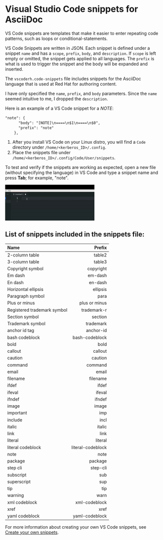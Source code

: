 # Visual Studio Code snippets for AsciiDoc 

VS Code snippets are templates that make it easier to enter repeating code patterns, such as loops or conditional-statements.

VS Code Snippets are written in JSON. Each snippet is defined under a snippet `name` and has a `scope`, `prefix`, `body`, and `description`. If `scope` is left empty or omitted, the snippet gets applied to all languages. The `prefix` is what is used to trigger the snippet and the body will be expanded and inserted.

The `vscoderh.code-snippets` file includes snippets for the AsciiDoc language that is used at Red Hat for authoring content. 

I have only specified the `name`, `prefix`, and `body` parameters. Since the `name` seemed intuitive to me, I dropped the `description`.

Here is an example of a VS Code snippet for a *NOTE*:

```
"note": {
      "body": "[NOTE]\n====\n$1\n====\n$0",
      "prefix": "note"
    },
```

1. After you install VS Code on your Linux distro, you will find a `Code` directory under `/home/<kerberos_ID>/.config`.
2. Place the snippets file under `/home/<kerberos_ID>/.config/Code/User/snippets`.

To test and verify if the snippets are working as expected, open a new file (without specifying the language) in VS Code and type a snippet name and press **Tab**; for example, "note".

![](note_snippet_vscode.gif)

## List of snippets included in the snippets file:
| Name	      		 	     | Prefix        	| 
| :---        		 	     |     	---:     	| 
| 2-column table     	     | table2        	| 
| 3-column table   	 	     | table3        	| 
| Copyright symbol   	     | copyright     	| 
| Em dash   		 	     | em-dash       	| 
| En dash   		 	     | en-dash       	| 
| Horizontal ellipsis	     | ellipsis      	| 
| Paragraph symbol 	 	     | para          	| 
| Plus or minus     		 | plus or minus 	| 
| Registered trademark symbol| trademark-r   	| 
| Section symbol   			 | section       	| 
| Trademark symbol   		 | trademark     	| 
| anchor id tag   			 | anchor-id     	| 
| bash codeblock   			 | bash-codeblock	| 
| bold   					 | bold          	| 
| callout   				 | callout       	| 
| caution   				 | caution      	| 
| command      				 | command      	| 
| email   				 	 | email         	|
| filename   				 | filename      	|
| ifdef   				     | ifdef        	|
| ifeval   				 	 | ifeval        	|
| ifndef   				 	 | ifndef        	|
| image   				 	 | image         	|
| important   				 | imp           	|
| include   				 | incl         	|
| italic   				  	 | italic        	|
| link   				 	 | link          	|
| literal   				 | literal       	|
| literal codeblock   		 | literal-codeblock|
| note   				 	 | note        		|
| package   				 | package        	|
| step cli   				 | step-cli        	|
| subscript   				 | sub        		|
| superscript   			 | sup        		|
| tip   				 	 | tip        		|
| warning   				 | warn        		|
| xml codeblock   			 | xml-codeblock    |
| xref   				     | xref        		|
| yaml codeblock   			 | yaml-codeblock   |

For more information about creating your own VS Code snippets, see [Create your own snippets](https://code.visualstudio.com/docs/editor/userdefinedsnippets#_create-your-own-snippets).
